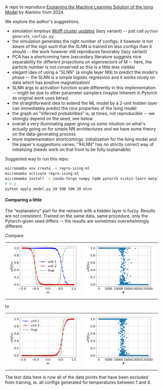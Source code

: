 A repo to reproduce [Explaining the Machine Learning Solution of the Ising Model](https://arxiv.org/abs/2402.11701)
by Alamino from 2024.

We explore the author's suggestions.

- simulation employs [Wolff cluster updates](https://en.wikipedia.org/wiki/Wolff_algorithm) (lazy variant) -- just call `python generate_configs.py` 
- the simulation generates the right number of configs; it however is not aware of the sign such that the SLNN is
  trained on less configs than it should -- the work however still reproduces favorably (lazy variant) 
- PCA has a shortcoming here (secondary literature suggests nice separability for different projections on eigenvectors
  of M -- here, the particle number is not conserved so this is a little less visible)
- elegant idea of using a "SLNN" (a single layer NN) to predict the model's phase -- the SLNN is a simple logistic
  regression and it works nicely on data which has positive magnetization!
- SLNN args to activation function scale differently in this implementation -- might be due to other parameter samplers
  (maybe inherent in Pytorch as original work uses keras)
- the straightforward idea to extend the ML model by a 2-unit hidden layer can immediately predict the nice properties
  of the Ising model
- the graph on "inferred probabilities" is, at times, not reproducible -- we strongly depend on the seed;
  see below
- overall a very illuminating paper giving us _some_ intuition on what's actually going on for simple NN architectures
  _and_ we have some theory on the data-generating process  
- more implementation shortcomings: initialization for the Ising model and the paper's suggestions varies; "1HLNN" has
  no strictly correct way of initializing (needs work on that front to be fully explainable) 



Suggested way to run this repo:

```bash
micromamba env create -n repro-ising-ml 
micromamba activate repro-ising-ml
micromamba install -c conda-forge numpy tqdm pytorch scikit-learn matplotlib
# e.g.
python apply_model.py 20 500 100 20 mlnn
```


#### Comparing a little
The "explanatory" part for the network with a hidden layer is fuzzy. Results are not consistent. Trained on the
same data, same procedure, only the Pytorch-given seed differs -- the results are sometimes overwhelmingly different.


Compare

<table>
  <tr>
    <td><img src="./compare_mlnn_args/2ca847_hidden_final_units.png" alt="hidden final units 1"></td>
    <td><img src="./compare_mlnn_args/2ca847_preds.png" alt="preds 1"></td>
  </tr>
</table>

to

<table>
  <tr>
    <td><img src="./compare_mlnn_args/03fc00_hidden_final_units.png" alt="hidden final units 2"></td>
    <td><img src="./compare_mlnn_args/03fc00_preds.png" alt="preds 2"></td>
  </tr>
</table>

The test data here is now all of the data points that have been excluded from training, ie. all configs generated
for temperatures between 1 and 4.
